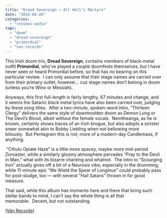 ```yaml
---
title: "Dread Sovereign – All Hell’s Martyrs"
date: "2014-04-28"
categories: 
  - "reviews-audio"
tags: 
  - "doom"
  - "dread-sovereign"
  - "primordial"
  - "van-records"
---
```


This Irish doom trio, **Dread Sovereign**, contains members of black-metal outfit **Primordial**, who’ve played a couple doomfests themselves, but I have never seen or heard Primordial before, so that has no bearing on this particular review.  I can only assume that their stage names are carried over from their primary outlet, however… cuz stage names don’t belong in doom (unless you’re Wino or Messiah).

Anyways, this first full-length is fairly lengthy, 67 minutes and change, and it seems the Satanic black metal lyrics have also been carried over, judging by these song titles.  After a two-minute, spoken-word intro, “Thirteen Clergy” delivers the same style of downtrodden doom as Demon Lung or The Devil’s Blood, albeit without the female vocals.  Nemtheanga, as he is known, certainly shows traces of an Irish brogue, but also adopts a sinister sneer somewhat akin to Bobby Liebling when not bellowing more biliously.  But Pentagram this is not; more of a modern-day Candlemass, if anything.

 “Cthulu Opiate Haze” is a little more spacey, maybe more mid-period Zoroaster, while a similarly gloomy atmosphere pervades “Pray to the Devil in Man,” what with its bizarre chanting and whatnot.  The intro to “Scourging Iron” actually gives off a bit of a Neurosis vibe, especially in the drumming, while 11-minute epic “We Wield the Spear of Longinus” could probably pass for post-sludge, too — with several “Hail Satans” thrown in for good measure.

That said, while this album has moments here and there that bring such stellar bands to mind, I can’t say the whole thing is all that memorable.  Decent, but not outstanding.

([Ván Records](http://www.van-records.de/))
